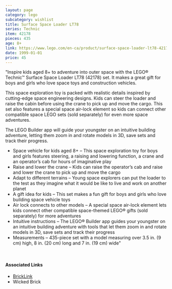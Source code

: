 ```yaml
---
layout: page
category: lego
subcategory: wishlist
title: Surface Space Loader LT78
series: Technic
item: 42178
pieces: 435
age: 8+
link: https://www.lego.com/en-ca/product/surface-space-loader-lt78-42178
date: 1999-01-01
price: 45
---
```


"Inspire kids aged 8+ to adventure into outer space with the LEGO® Technic™ Surface Space Loader LT78 (42178) set. It makes a great gift for boys and girls who love space toys and construction vehicles.

This space exploration toy is packed with realistic details inspired by cutting-edge space engineering designs. Kids can steer the loader and raise the cabin before using the crane to pick up and move the cargo. This set also features a special space air-lock element so kids can connect other compatible space LEGO sets (sold separately) for even more space adventures.

The LEGO Builder app will guide your youngster on an intuitive building adventure, letting them zoom in and rotate models in 3D, save sets and track their progress.

* Space vehicle for kids aged 8+ – This space exploration toy for boys and girls features steering, a raising and lowering function, a crane and an operator’s cab for hours of imaginative play
* Raise and lower the crane – Kids can raise the operator’s cab and raise and lower the crane to pick up and move the cargo
* Adapt to different terrains – Young space explorers can put the loader to the test as they imagine what it would be like to live and work on another planet
* A gift idea for kids – This set makes a fun gift for boys and girls who love building space vehicle toys
* Air lock connects to other models – A special space air-lock element lets kids connect other compatible space-themed LEGO® gifts (sold separately) for more adventures
* Intuitive instructions – The LEGO® Builder app guides your youngster on an intuitive building adventure with tools that let them zoom in and rotate models in 3D, save sets and track their progress
* Measurements – 435-piece set with a model measuring over 3.5 in. (9 cm) high, 8 in. (20 cm) long and 7 in. (19 cm) wide"

<br>

#### Associated Links
* [BrickLink](https://www.bricklink.com/v2/catalog/catalogitem.page?S=42178)
* Wicked Brick
